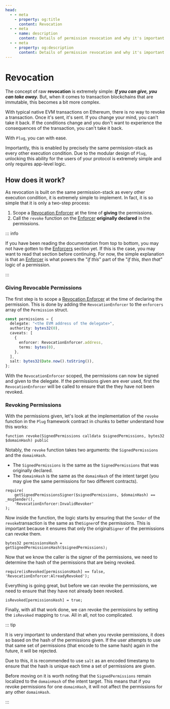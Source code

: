 ```yaml
---
head:
  - - meta
    - property: og:title
      content: Revocation
  - - meta
    - name: description
      content: Details of permission revocation and why it's important.
  - - meta
    - property: og:description
      content: Details of permission revocation and why it's important.
---
```


# Revocation

The concept of raw **revocation** is extremely simple: **_If you can give, you can take away._** But, when it comes to transaction blockchains that are immutable, this becomes a bit more complex.

With typical native EVM transactions on Ethereum, there is no way to revoke a transaction. Once it's sent, it's sent. If you change your mind, you can't take it back. If the conditions change and you don't want to experience the consequences of the transaction, you can't take it back.

With `Plug`, you can with ease.

Importantly, this is enabled by precisely the same permission-stack as every other execution condition. Due to the modular design of `Plug`, unlocking this ability for the users of your protocol is extremely simple and only requires app-level logic.

## How does it work?

As revocation is built on the same permission-stack as every other execution condition, it is extremely simple to implement. In fact, it is so simple that it is only a two-step process:

1. Scope a [Revocation Enforcer](/core/enforcers) at the time of **giving** the permissions.
2. Call the `revoke` function on the [Enforcer](/core/enforcers) **originally declared** in the permissions.

::: info

If you have been reading the documentation from top to bottom, you may not have gotten to the [Enforcers](/core/enforcers) section yet. If this is the case, you may want to read that section before continuing. For now, the simple explanation is that an [Enforcer](/core/enforcers) is what powers the "_if this_" part of the "_if this, then that_" logic of a permission.

:::

### Giving Revocable Permissions

The first step is to scope a [Revocation Enforcer](/core/enforcers) at the time of declaring the permission. This is done by adding the `RevocationEnforcer` to the `enforcers` array of the `Permission` struct.

```typescript
const permissions = {
  delegate: "<the EVM address of the delegate>",
  authority: bytes32(0),
  caveats: [
    {
      enforcer: RevocationEnforcer.address,
      terms: bytes(0),
    },
  ],
  salt: bytes32(Date.now().toString()),
};
```

With the `RevocationEnforcer` scoped, the permissions can now be signed and given to the delegate. If the permissions given are ever used, first the `RevocationEnforcer` will be called to ensure that the they have not been revoked.

### Revoking Permissions

With the permissions given, let's look at the implementation of the `revoke` function in the `Plug` framework contract in chunks to better understand how this works:

```solidity
function revoke(SignedPermissions calldata $signedPermissions, bytes32 $domainHash) public
```

Notably, the `revoke` function takes two arguments: the `SignedPermissions` and the `domainHash`.

- The `SignedPermissions` is the same as the `SignedPermissions` that was originally declared.
- The `domainHash` is the same as the `domainHash` of the intent target (you may give the same permissions for two different contracts).

```solidity
require(
    getSignedPermissionsSigner($signedPermissions, $domainHash) == _msgSender(),
    'RevocationEnforcer:InvalidRevoker'
);
```

Now inside the function, the logic starts by ensuring that the `Sender` of the `revoke`transaction is the same as the`Signer`of the permissions. This is important because it ensures that only the original`Signer` of the permissions can revoke them.

```solidity
bytes32 permissionsHash = getSignedPermissionsHash($signedPermissions);
```

Now that we know the caller is the signer of the permissions, we need to determine the hash of the permissions that are being revoked.

```solidity
require(isRevoked[permissionsHash] == false, 'RevocationEnforcer:AlreadyRevoked');
```

Everything is going great, but before we can revoke the permissions, we need to ensure that they have not already been revoked.

```solidity
isRevoked[permissionsHash] = true;
```

Finally, with all that work done, we can revoke the permissions by setting the `isRevoked` mapping to `true`. All in all, not too complicated.

::: tip

It is very important to understand that when you revoke permissions, it does so based on the hash of the permissions given. If the user attempts to use that same set of permissions (that encode to the same hash) again in the future, it will be rejected.

Due to this, it is recommended to use `salt` as an encoded timestamp to ensure that the hash is unique each time a set of permissions are given.

Before moving on it is worth noting that the `SignedPermissions` remain localized to the `domainHash` of the intent target. This means that if you revoke permissions for one `domainHash`, it will not affect the permissions for any other `domainHash`.

:::
